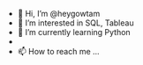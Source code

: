 - 👋 Hi, I’m @heygowtam
- 👀 I’m interested in SQL, Tableau
- 🌱 I’m currently learning Python
- 
- 📫 How to reach me ...

<!---
heygowtam/heygowtam is a ✨ special ✨ repository because its `README.md` (this file) appears on your GitHub profile.
You can click the Preview link to take a look at your changes.
--->

